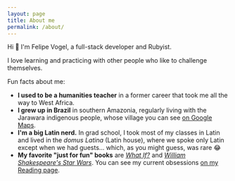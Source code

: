 ```yaml
---
layout: page
title: About me
permalink: /about/
---
```


Hi 👋 I'm Felipe Vogel, a full-stack developer and Rubyist.

I love learning and practicing with other people who like to challenge themselves.

Fun facts about me:

- **I used to be a humanities teacher** in a former career that took me all the way to West Africa.
- **I grew up in Brazil** in southern Amazonia, regularly living with the Jarawara indigenous people, whose village you can see [on Google Maps](https://www.google.com/maps/place/7%C2%B018'20.0%22S+65%C2%B015'36.9%22W/@-7.3056605,-65.2618449,743m/data=!3m1!1e3!4m4!3m3!8m2!3d-7.3055556!4d-65.26025?entry=ttu).
- **I'm a big Latin nerd.** In grad school, I took most of my classes in Latin and lived in the *domus Latina* (Latin house), where we spoke only Latin except when we had guests… which, as you might guess, was rare 😂
- **My favorite "just for fun" books** are [*What If?*](https://what-if.xkcd.com/) and [*William Shakespeare's Star Wars*](https://iandoescher.com/william-shakespeares-star-wars/). You can see my current obsessions [on my Reading page](http://localhost:4000/reading/).
